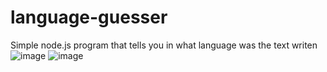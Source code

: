 # language-guesser
Simple node.js program that tells you in what language was the text writen
![image](https://user-images.githubusercontent.com/119688260/214447640-6c5da507-bebb-44c5-9fa5-94a1ace83373.png)
![image](https://user-images.githubusercontent.com/119688260/214447755-0f83b6ae-6fbc-4848-beaa-26318579a55e.png)

